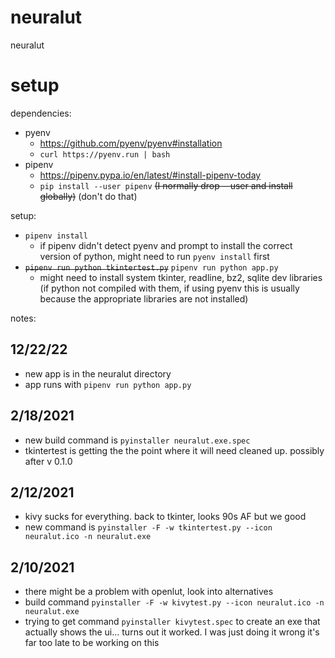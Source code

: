 # neuralut
neuralut

# setup
dependencies:
- pyenv
	- https://github.com/pyenv/pyenv#installation
	- `curl https://pyenv.run | bash`
- pipenv
	- https://pipenv.pypa.io/en/latest/#install-pipenv-today
	- `pip install --user pipenv` ~~(I normally drop --user and install globally)~~ (don't do that)

setup:
- `pipenv install`
	- if pipenv didn't detect pyenv and prompt to install the correct version of python, might need to run `pyenv install` first
- ~~`pipenv run python tkintertest.py`~~ `pipenv run python app.py`
	- might need to install system tkinter, readline, bz2, sqlite dev libraries (if python not compiled with them, if using pyenv this is usually because the appropriate libraries are not installed)

notes:
## 12/22/22
- new app is in the neuralut directory
- app runs with `pipenv run python app.py`

## 2/18/2021
- new build command is `pyinstaller neuralut.exe.spec`
- tkintertest is getting the the point where it will need cleaned up. possibly after v 0.1.0


## 2/12/2021
- kivy sucks for everything. back to tkinter, looks 90s AF but we good
- new command is `pyinstaller -F -w tkintertest.py --icon neuralut.ico -n neuralut.exe`


## 2/10/2021
- there might be a problem with openlut, look into alternatives
- build command `pyinstaller -F -w kivytest.py --icon neuralut.ico -n neuralut.exe`
- trying to get command `pyinstaller kivytest.spec` to create an exe that actually shows the ui... turns out it worked. I was just doing it wrong it's far too late to be working on this
